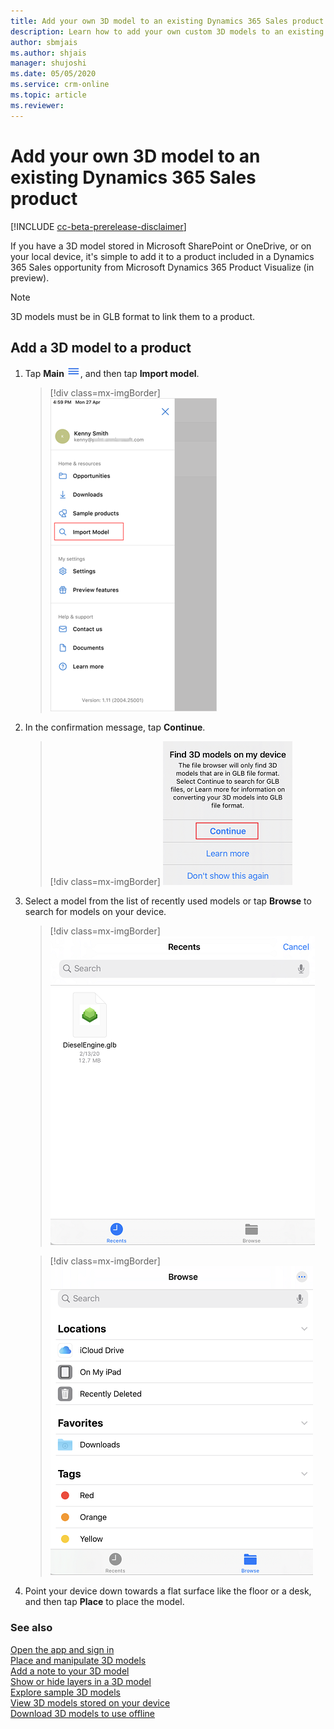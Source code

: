 ```yaml
---
title: Add your own 3D model to an existing Dynamics 365 Sales product.
description: Learn how to add your own custom 3D models to an existing Dynamics 365 Sales product.
author: sbmjais
ms.author: shjais
manager: shujoshi
ms.date: 05/05/2020
ms.service: crm-online
ms.topic: article
ms.reviewer:
---
```


# Add your own 3D model to an existing Dynamics 365 Sales product

[!INCLUDE [cc-beta-prerelease-disclaimer](../includes/cc-beta-prerelease-disclaimer.md)]

If you have a 3D model stored in Microsoft SharePoint or OneDrive, or on your local device, it's simple to add it to a product included in a Dynamics 365 Sales opportunity from Microsoft Dynamics 365 Product Visualize (in preview).

> [!NOTE]
> 3D models must be in GLB format to link them to a product.

## Add a 3D model to a product

1.	Tap **Main** ![Main menu button](media/hamburger-icon.png "Main menu button"), and then tap **Import model**.

    > [!div class=mx-imgBorder]
    > ![Import model](media/import-model.png "Import model")
 
2. In the confirmation message, tap **Continue**.

    > [!div class=mx-imgBorder]
    > ![Confirmation message](media/confirm-import-model.png "Confirmation message")

3.	Select a model from the list of recently used models or tap **Browse** to search for models on your device.

    > [!div class=mx-imgBorder]
    > ![Select a model to be imported](media/recent-models.png "Select a model to be imported")

    > [!div class=mx-imgBorder]
    > ![Browse a model to be imported](media/browse-models.png "Browse a model to be imported")
 
4.	Point your device down towards a flat surface like the floor or a desk, and then tap **Place** to place the model.
    
### See also

[Open the app and sign in](sign-in.md)<br>
[Place and manipulate 3D models](manipulate-models.md)<br>
[Add a note to your 3D model](add-note.md)<br>
[Show or hide layers in a 3D model](layers.md)<br>
[Explore sample 3D models](explore-samples.md)<br>
[View 3D models stored on your device](browse-models.md)<br>
[Download 3D models to use offline](download-models.md)
